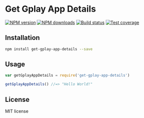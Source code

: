 # Get Gplay App Details

[![NPM version][npm-image]][npm-url]
[![NPM downloads][downloads-image]][downloads-url]
[![Build status][travis-image]][travis-url]
[![Test coverage][coveralls-image]][coveralls-url]

> 

## Installation

```sh
npm install get-gplay-app-details --save
```

## Usage

```js
var getGplayAppDetails = require('get-gplay-app-details')

getGplayAppDetails() //=> "Hello World!"
```

## License

MIT license

[npm-image]: https://img.shields.io/npm/v/get-gplay-app-details.svg?style=flat
[npm-url]: https://npmjs.org/package/get-gplay-app-details
[downloads-image]: https://img.shields.io/npm/dm/get-gplay-app-details.svg?style=flat
[downloads-url]: https://npmjs.org/package/get-gplay-app-details
[travis-image]: https://img.shields.io/travis/akonsand/get-gplay-app-details.svg?style=flat
[travis-url]: https://travis-ci.org/akonsand/get-gplay-app-details
[coveralls-image]: https://img.shields.io/coveralls/akonsand/get-gplay-app-details.svg?style=flat
[coveralls-url]: https://coveralls.io/r/akonsand/get-gplay-app-details?branch=master
